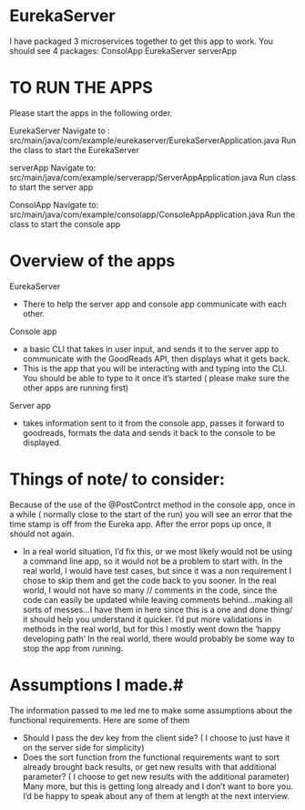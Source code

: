 # EurekaServer


I have packaged 3 microservices together to get this app to work.
You should see 4 packages:
ConsolApp
EurekaServer
serverApp

# TO RUN THE APPS #
Please start the apps in the following order.

EurekaServer
Navigate to : src/main/java/com/example/eurekaserver/EurekaServerApplication.java
Run the class to start the EurekaServer

serverApp
Navigate to: src/main/java/com/example/serverapp/ServerAppApplication.java
Run class to start the server app

ConsolApp
Navigate to:
src/main/java/com/example/consolapp/ConsoleAppApplication.java
Run the class to start the console app

# Overview of the apps #
EurekaServer
- There to help the server app and console app communicate with each other.

Console app
- a basic CLI that takes in user input, and sends it to the server app to communicate with the GoodReads API, then displays what it gets back.
- This is the app that you will be interacting with and typing into the CLI. You should be able to type to it once it’s started ( please make sure the other apps are running first)

Server app
- takes information sent to it from the console app, passes it forward to goodreads, formats the data and sends it back to the console to be displayed.


# Things of note/ to consider: #
Because of the use of the @PostContrct method in the console app, once in a while ( normally close to the start of the run) you will see an error that the time stamp is off from the Eureka app. After the error pops up once, it should not again.
- In a real world situation, I’d fix this, or we most likely would not be using a command line app, so it would not be a problem to start with.
  In the real world, I would have test cases, but since it was a non requirement I chose to skip them and get the code back to you sooner.
  In the real world, I would not have so many // comments in the code, since the code can easily be updated while leaving comments behind…making all sorts of messes…I have them in here since this is a one and done thing/ it should help you understand it quicker.
  I’d put more validations in methods in the real world, but for this I mostly went down the ‘happy developing path’
  In the real world, there would probably be some way to stop the app from running.


# Assumptions I made.#
The information passed to me led me to make some assumptions about the functional requirements. Here are some of them
- Should I pass the dev key from the client side? ( I choose to just have it on the server side for simplicity)
- Does the sort function from the functional requirements want to sort already brought back results, or get new results with that additional parameter? ( I choose to get new results with the additional parameter)
  Many more, but this is getting long already and I don’t want to bore you. I’d be happy to speak about any of them at length at the next interview. 


